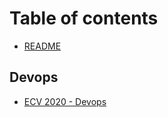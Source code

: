 # Table of contents

* [README](README.md)

## Devops

* [ECV 2020 - Devops](devops/ecv-2020-devops.md)

